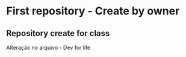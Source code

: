# First repository - Create by owner
## Repository create for class
Alteração no arquivo - Dev for life
